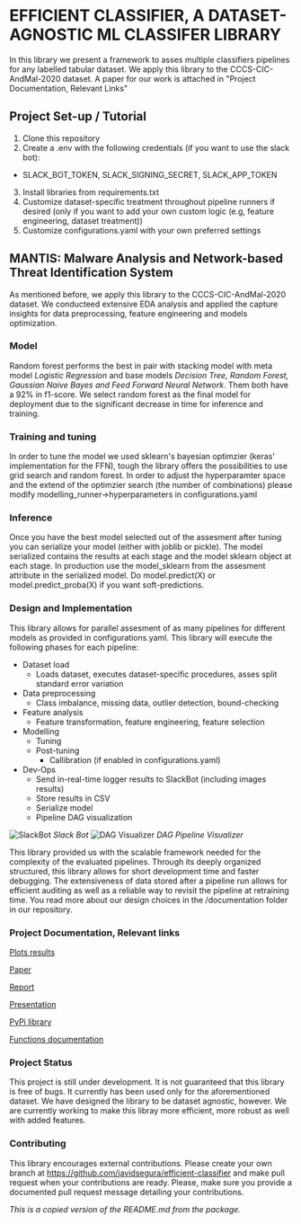 # EFFICIENT CLASSIFIER, A DATASET-AGNOSTIC ML CLASSIFER LIBRARY

In this library we present a framework to asses multiple classifiers pipelines for any labelled tabular dataset. We apply this library to the CCCS-CIC-AndMal-2020 dataset. A paper for our work is attached in "Project Documentation, Relevant Links"

## Project Set-up / Tutorial
1. Clone this repository
2. Create a .env with the following credentials (if you want to use the slack bot):
 - SLACK_BOT_TOKEN, SLACK_SIGNING_SECRET, SLACK_APP_TOKEN
3. Install libraries from requirements.txt
4. Customize dataset-specific treatment throughout pipeline runners if desired (only if you want to add your own custom logic (e.g, feature engineering, dataset treatment))
5. Customize configurations.yaml with your own preferred settings


## MANTIS: Malware Analysis and Network-based Threat Identification System
As mentioned before, we apply this library to the CCCS-CIC-AndMal-2020 dataset. We conducteed extensive EDA analysis and applied the capture insights for data preprocessing, feature engineering and models optimization.

### Model
Random forest performs the best in pair with stacking model with meta model <i>Logistic Regression</i> and base models <i>Decision Tree, Random Forest, Gaussian Naive Bayes and Feed Forward Neural Network</i>. Them both have a 92% in f1-score. We select random forest as the final model for deployment due to the significant decrease in time for inference and training. 

### Training and tuning
In order to tune the model we used sklearn's bayesian optimzier (keras' implementation for the FFN), tough the library offers the possibilities to use grid search and random forest. In order to adjust the hyperparamter space and the extend of the optimzier search (the number of combinations) please modify modelling_runner->hyperparameters in configurations.yaml

### Inference
Once you have the best model selected out of the assesment after tuning you can serialize your model (either with joblib or pickle). The model serialized contains the results at each stage and the model sklearn object at each stage. In production use the model_sklearn from the assesment attribute in the serialized model. Do model.predict(X) or model.predict_proba(X) if you want soft-predictions.

### Design and Implementation
This library allows for parallel assesment of as many pipelines for different models as provided in configurations.yaml. This library will execute the following phases for each pipeline:

- Dataset load
  - Loads dataset, executes dataset-specific procedures, asses split standard error variation
- Data preprocessing
  - Class imbalance, missing data, outlier detection, bound-checking 
- Feature analysis
  - Feature transformation, feature engineering, feature selection
- Modelling
  - Tuning
  - Post-tuning
      - Callibration (if enabled in configurations.yaml)
- Dev-Ops
  - Send in-real-time logger results to SlackBot (including images results)
  - Store results in CSV
  - Serialize model
  - Pipeline DAG visualization
    
 ![SlackBot](https://github.com/user-attachments/assets/19045a75-32dc-4777-8cfb-e6e39ec4f073)
 <i>Slack Bot</i>
 ![DAG Visualizer](https://github.com/user-attachments/assets/b06781c6-b703-4695-a5c3-ea720809884d)
 <i>DAG Pipeline Visualizer</i>


This library provided us with the scalable framework needed for the complexity of the evaluated pipelines. Through its deeply organized structured, this library allows for short development time and faster debugging. The extensiveness of data stored after a pipeline run allows for efficient auditing as well as a reliable way to revisit the pipeline at retraining time.
You read more about our design choices in the /documentation folder in our repository.

### Project Documentation, Relevant links
[Plots results](https://drive.google.com/drive/folders/1Ui2EmIr-5rrXPkab1lGquHp_cQ7w14yA?usp=sharing)

[Paper](https://drive.google.com/drive/folders/1GksAEhtbiqzj-pGVJixrn35E6DRu44gK?usp=drive_link)

[Report](https://docs.google.com/document/d/1yH9gvnJVSH9GLv9ATQ5JQWA2z8Jy4umxxRfMF-y2fiU/edit?usp=drive_link)

[Presentation](https://www.canva.com/design/DAGnoUCnQmQ/VgZLdpPD2IpRFxJj_7TuLg/edit?utm_content=DAGnoUCnQmQ&utm_campaign=designshare&utm_medium=link2&utm_source=sharebutton)

[PyPi library](https://pypi.org/project/efficient-classifier/)

[Functions documentation](https://mantis-lib-documentation.onrender.com/)



### Project Status
This project is still under development. It is not guaranteed that this library is free of bugs. It currently has been used only for the aforementioned dataset. We have designed the library to be dataset agnostic, however. We are currently working to make this libray more efficient, more robust as well with added features. 

### Contributing
This library encourages external contributions. Please create your own branch at https://github.com/javidsegura/efficient-classifier and make pull request when your contributions are ready. Please, make sure you provide a documented pull request message detailing your contributions.

<i>This is a copied version of the README.md from the package.</i>
